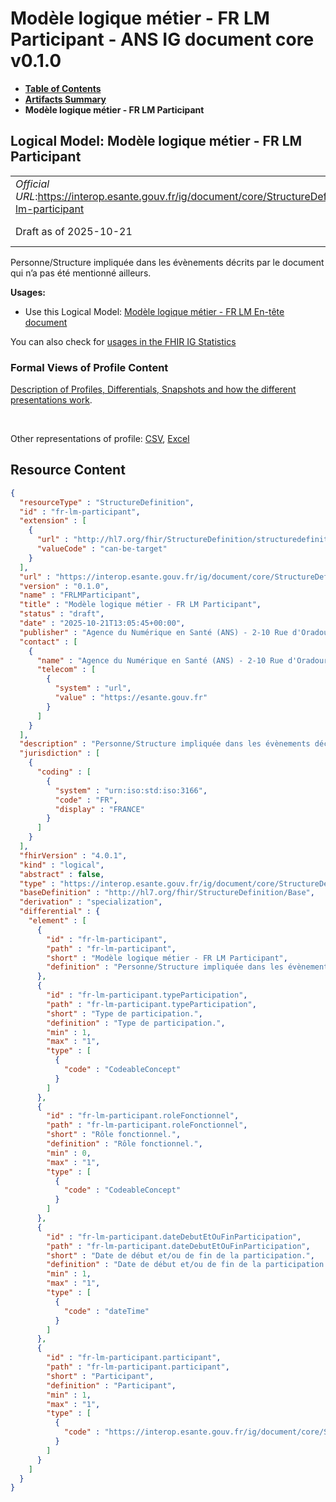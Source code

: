 # Modèle logique métier - FR LM Participant - ANS IG document core v0.1.0

* [**Table of Contents**](toc.md)
* [**Artifacts Summary**](artifacts.md)
* **Modèle logique métier - FR LM Participant**

## Logical Model: Modèle logique métier - FR LM Participant 

| | |
| :--- | :--- |
| *Official URL*:https://interop.esante.gouv.fr/ig/document/core/StructureDefinition/fr-lm-participant | *Version*:0.1.0 |
| Draft as of 2025-10-21 | *Computable Name*:FRLMParticipant |

 
Personne/Structure impliquée dans les évènements décrits par le document qui n’a pas été mentionné ailleurs. 

**Usages:**

* Use this Logical Model: [Modèle logique métier - FR LM En-tête document](StructureDefinition-fr-lm-entete-document.md)

You can also check for [usages in the FHIR IG Statistics](https://packages2.fhir.org/xig/ans.document.fr.core|current/StructureDefinition/fr-lm-participant)

### Formal Views of Profile Content

 [Description of Profiles, Differentials, Snapshots and how the different presentations work](http://build.fhir.org/ig/FHIR/ig-guidance/readingIgs.html#structure-definitions). 

 

Other representations of profile: [CSV](StructureDefinition-fr-lm-participant.csv), [Excel](StructureDefinition-fr-lm-participant.xlsx) 



## Resource Content

```json
{
  "resourceType" : "StructureDefinition",
  "id" : "fr-lm-participant",
  "extension" : [
    {
      "url" : "http://hl7.org/fhir/StructureDefinition/structuredefinition-type-characteristics",
      "valueCode" : "can-be-target"
    }
  ],
  "url" : "https://interop.esante.gouv.fr/ig/document/core/StructureDefinition/fr-lm-participant",
  "version" : "0.1.0",
  "name" : "FRLMParticipant",
  "title" : "Modèle logique métier - FR LM Participant",
  "status" : "draft",
  "date" : "2025-10-21T13:05:45+00:00",
  "publisher" : "Agence du Numérique en Santé (ANS) - 2-10 Rue d'Oradour-sur-Glane, 75015 Paris",
  "contact" : [
    {
      "name" : "Agence du Numérique en Santé (ANS) - 2-10 Rue d'Oradour-sur-Glane, 75015 Paris",
      "telecom" : [
        {
          "system" : "url",
          "value" : "https://esante.gouv.fr"
        }
      ]
    }
  ],
  "description" : "Personne/Structure impliquée dans les évènements décrits par le document qui n'a pas été mentionné ailleurs.",
  "jurisdiction" : [
    {
      "coding" : [
        {
          "system" : "urn:iso:std:iso:3166",
          "code" : "FR",
          "display" : "FRANCE"
        }
      ]
    }
  ],
  "fhirVersion" : "4.0.1",
  "kind" : "logical",
  "abstract" : false,
  "type" : "https://interop.esante.gouv.fr/ig/document/core/StructureDefinition/fr-lm-participant",
  "baseDefinition" : "http://hl7.org/fhir/StructureDefinition/Base",
  "derivation" : "specialization",
  "differential" : {
    "element" : [
      {
        "id" : "fr-lm-participant",
        "path" : "fr-lm-participant",
        "short" : "Modèle logique métier - FR LM Participant",
        "definition" : "Personne/Structure impliquée dans les évènements décrits par le document qui n'a pas été mentionné ailleurs."
      },
      {
        "id" : "fr-lm-participant.typeParticipation",
        "path" : "fr-lm-participant.typeParticipation",
        "short" : "Type de participation.",
        "definition" : "Type de participation.",
        "min" : 1,
        "max" : "1",
        "type" : [
          {
            "code" : "CodeableConcept"
          }
        ]
      },
      {
        "id" : "fr-lm-participant.roleFonctionnel",
        "path" : "fr-lm-participant.roleFonctionnel",
        "short" : "Rôle fonctionnel.",
        "definition" : "Rôle fonctionnel.",
        "min" : 0,
        "max" : "1",
        "type" : [
          {
            "code" : "CodeableConcept"
          }
        ]
      },
      {
        "id" : "fr-lm-participant.dateDebutEtOuFinParticipation",
        "path" : "fr-lm-participant.dateDebutEtOuFinParticipation",
        "short" : "Date de début et/ou de fin de la participation.",
        "definition" : "Date de début et/ou de fin de la participation.",
        "min" : 1,
        "max" : "1",
        "type" : [
          {
            "code" : "dateTime"
          }
        ]
      },
      {
        "id" : "fr-lm-participant.participant",
        "path" : "fr-lm-participant.participant",
        "short" : "Participant",
        "definition" : "Participant",
        "min" : 1,
        "max" : "1",
        "type" : [
          {
            "code" : "https://interop.esante.gouv.fr/ig/document/core/StructureDefinition/fr-lm-personne-structure"
          }
        ]
      }
    ]
  }
}

```
